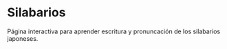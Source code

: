 # Silabarios
 Página interactiva para aprender escritura y pronuncación de los silabarios japoneses.
